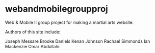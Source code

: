 # webandmobilegroupproj
Web & Mobile II group project for making a martial arts website.

Authors of this site include:

Joseph Messare
Brooke Daniels
Kenan Johnson
Rachael Simmonds
Ian Mackenzie
Omar Abdullahi
